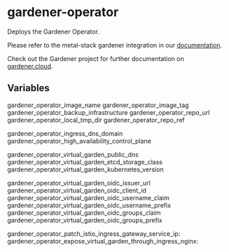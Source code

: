 # gardener-operator

Deploys the Gardener Operator.

Please refer to the metal-stack gardener integration in our [documentation](https://docs.metal-stack.io/stable/overview/kubernetes/).

Check out the Gardener project for further documentation on [gardener.cloud](https://gardener.cloud/).

## Variables

gardener_operator_image_name
gardener_operator_image_tag
gardener_operator_backup_infrastructure
gardener_operator_repo_url
gardener_operator_local_tmp_dir
gardener_operator_repo_ref

gardener_operator_ingress_dns_domain
gardener_operator_high_availability_control_plane

gardener_operator_virtual_garden_public_dns
gardener_operator_virtual_garden_etcd_storage_class
gardener_operator_virtual_garden_kubernetes_version

gardener_operator_virtual_garden_oidc_issuer_url
gardener_operator_virtual_garden_oidc_client_id
gardener_operator_virtual_garden_oidc_username_claim
gardener_operator_virtual_garden_oidc_username_prefix
gardener_operator_virtual_garden_oidc_groups_claim
gardener_operator_virtual_garden_oidc_groups_prefix

gardener_operator_patch_istio_ingress_gateway_service_ip:
gardener_operator_expose_virtual_garden_through_ingress_nginx:
